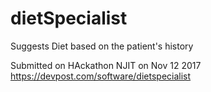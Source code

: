 # dietSpecialist
Suggests Diet based on the patient's history


Submitted on HAckathon NJIT on Nov 12 2017 
https://devpost.com/software/dietspecialist
